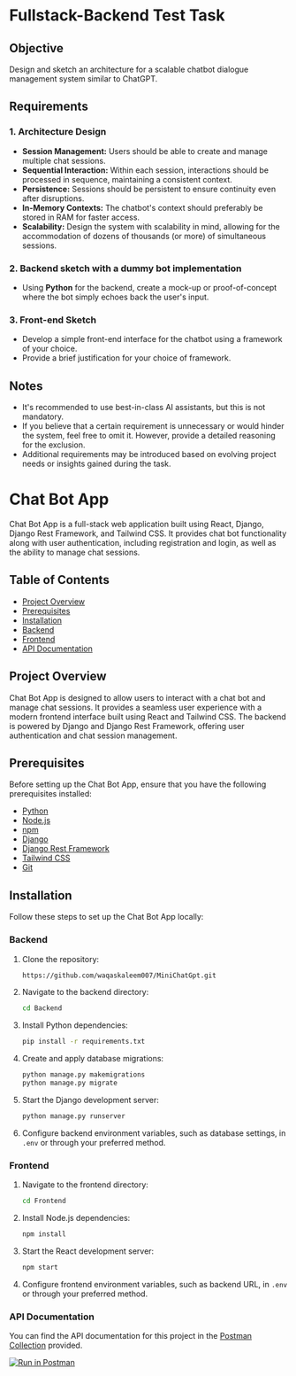 # Fullstack-Backend Test Task

## Objective
Design and sketch an architecture for a scalable chatbot dialogue management system similar to ChatGPT.

## Requirements

### 1. Architecture Design
- **Session Management:** Users should be able to create and manage multiple chat sessions.
- **Sequential Interaction:** Within each session, interactions should be processed in sequence, maintaining a consistent context.
- **Persistence:** Sessions should be persistent to ensure continuity even after disruptions.
- **In-Memory Contexts:** The chatbot's context should preferably be stored in RAM for faster access.
- **Scalability:** Design the system with scalability in mind, allowing for the accommodation of dozens of thousands (or more) of simultaneous sessions.

### 2. Backend sketch with a dummy bot implementation
- Using **Python** for the backend, create a mock-up or proof-of-concept where the bot simply echoes back the user's input.

### 3. Front-end Sketch
- Develop a simple front-end interface for the chatbot using a framework of your choice.
- Provide a brief justification for your choice of framework.

## Notes
- It's recommended to use best-in-class AI assistants, but this is not mandatory.
- If you believe that a certain requirement is unnecessary or would hinder the system, feel free to omit it. However, provide a detailed reasoning for the exclusion.
- Additional requirements may be introduced based on evolving project needs or insights gained during the task.


# Chat Bot App

Chat Bot App is a full-stack web application built using React, Django, Django Rest Framework, and Tailwind CSS. It provides chat bot functionality along with user authentication, including registration and login, as well as the ability to manage chat sessions.

## Table of Contents

- [Project Overview](#project-overview)
- [Prerequisites](#prerequisites)
- [Installation](#installation)
- [Backend](#backend)
- [Frontend](#frontend)
- [API Documentation](#api-documentation)


## Project Overview

Chat Bot App is designed to allow users to interact with a chat bot and manage chat sessions. It provides a seamless user experience with a modern frontend interface built using React and Tailwind CSS. The backend is powered by Django and Django Rest Framework, offering user authentication and chat session management.

## Prerequisites

Before setting up the Chat Bot App, ensure that you have the following prerequisites installed:

- [Python](https://www.python.org/downloads/)
- [Node.js](https://nodejs.org/)
- [npm](https://www.npmjs.com/)
- [Django](https://www.djangoproject.com/download/)
- [Django Rest Framework](https://www.django-rest-framework.org/#installation)
- [Tailwind CSS](https://tailwindcss.com/docs/installation)
- [Git](https://git-scm.com/)

## Installation

Follow these steps to set up the Chat Bot App locally:

### Backend

1. Clone the repository:

   ```bash
   https://github.com/waqaskaleem007/MiniChatGpt.git
   ```

2. Navigate to the backend directory:

   ```bash
   cd Backend
   ```

3. Install Python dependencies:

   ```bash
   pip install -r requirements.txt
   ```

4. Create and apply database migrations:

   ```bash
   python manage.py makemigrations
   python manage.py migrate
   ```

5. Start the Django development server:

   ```bash
   python manage.py runserver
   ```

6. Configure backend environment variables, such as database settings, in `.env` or through your preferred method.

### Frontend

1. Navigate to the frontend directory:

   ```bash
   cd Frontend
   ```

2. Install Node.js dependencies:

   ```bash
   npm install
   ```

3. Start the React development server:

   ```bash
   npm start
   ```
4. Configure frontend environment variables, such as backend URL, in `.env` or through your preferred method.

### API Documentation

You can find the API documentation for this project in the [Postman Collection](https://documenter.getpostman.com/view/12600570/2s9YBxYFc7) provided.

[![Run in Postman](https://run.pstmn.io/button.svg)](https://documenter.getpostman.com/view/12600570/2s9YBxYFc7)

